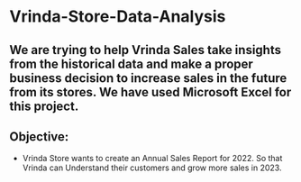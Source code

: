 # Vrinda-Store-Data-Analysis
## We are trying to help Vrinda Sales take insights from the historical data and make a proper business decision to increase sales in the future from its stores. We have used Microsoft Excel for this project.

## Objective:
* Vrinda Store wants to create an Annual Sales Report for 2022. So that Vrinda can Understand their customers and grow more sales in 2023.
